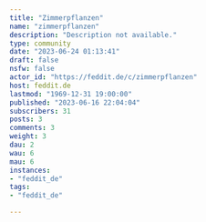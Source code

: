```yaml
---
title: "Zimmerpflanzen" 
name: "zimmerpflanzen"
description: "Description not available."
type: community
date: "2023-06-24 01:13:41"
draft: false
nsfw: false
actor_id: "https://feddit.de/c/zimmerpflanzen"
host: feddit.de
lastmod: "1969-12-31 19:00:00"
published: "2023-06-16 22:04:04"
subscribers: 31
posts: 3
comments: 3
weight: 3
dau: 2
wau: 6
mau: 6
instances:
- "feddit_de"
tags: 
- "feddit_de"

---
```

